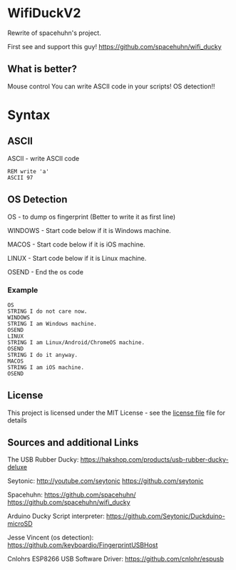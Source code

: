 # WifiDuckV2
Rewrite of spacehuhn's project.

First see and support this guy! https://github.com/spacehuhn/wifi_ducky

## What is better?
Mouse control
You can write ASCII code in your scripts!
OS detection!!

# Syntax
## ASCII
ASCII - write ASCII code
```Duckyscript
REM write 'a'
ASCII 97
```
## OS Detection
OS - to dump os fingerprint (Better to write it as first line)

WINDOWS - Start code below if it is Windows machine.

MACOS - Start code below if it is iOS machine.

LINUX - Start code below if it is Linux machine.

OSEND - End the os code

### Example
```Duckyscript
OS
STRING I do not care now.
WINDOWS
STRING I am Windows machine.
OSEND
LINUX
STRING I am Linux/Android/ChromeOS machine.
OSEND
STRING I do it anyway.
MACOS
STRING I am iOS machine.
OSEND
```

## License
This project is licensed under the MIT License - see the [license file](LICENSE) file for details

## Sources and additional Links

The USB Rubber Ducky: https://hakshop.com/products/usb-rubber-ducky-deluxe

Seytonic: http://youtube.com/seytonic
          https://github.com/seytonic
          
Spacehuhn: https://github.com/spacehuhn/
           https://github.com/spacehuhn/wifi_ducky
          
Arduino Ducky Script interpreter: https://github.com/Seytonic/Duckduino-microSD

Jesse Vincent (os detection): https://github.com/keyboardio/FingerprintUSBHost

Cnlohrs ESP8266 USB Software Driver: https://github.com/cnlohr/espusb
